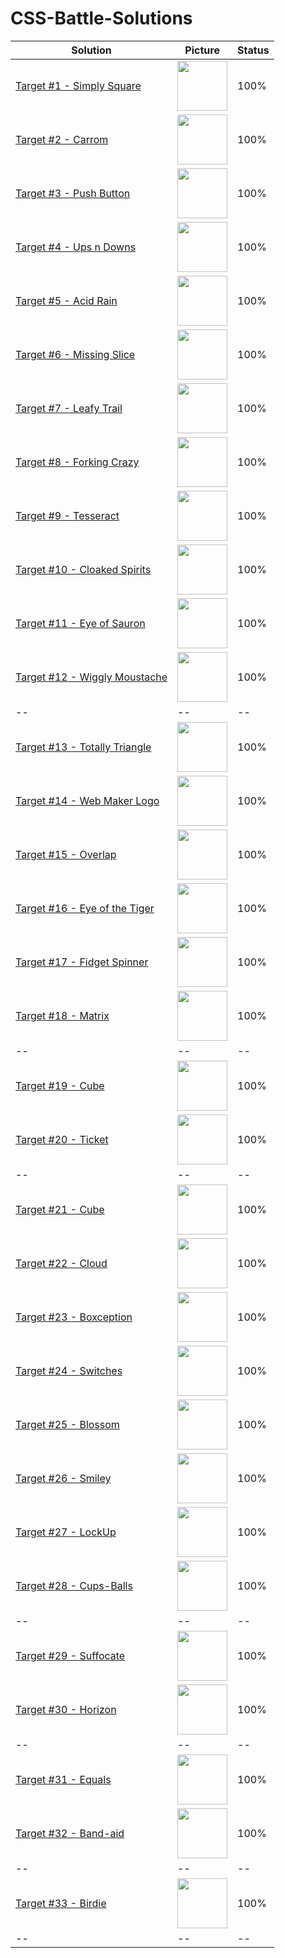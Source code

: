 # CSS-Battle-Solutions

Solution | Picture | Status
------------ | ------------- | -------------
[Target #1 - Simply Square](./%2301%20-%20Pilot%20Battle/01-Simply-Square.md) | <img height="80px" src="https://cssbattle.dev/targets/1.png"/> | 100%
[Target #2 - Carrom](./%2301%20-%20Pilot%20Battle/02-Carrom.md) | <img height="80px" src="https://cssbattle.dev/targets/2.png"/> | 100%
[Target #3 - Push Button](./%2301%20-%20Pilot%20Battle/03-Push-Button.md) | <img height="80px" src="https://cssbattle.dev/targets/3.png"/> | 100%
[Target #4 - Ups n Downs](./%2301%20-%20Pilot%20Battle/04-Ups-n-Downs.md) | <img height="80px" src="https://cssbattle.dev/targets/4.png"/> | 100%
[Target #5 - Acid Rain](./%2301%20-%20Pilot%20Battle/05-Acid-Rain.md) | <img height="80px" src="https://cssbattle.dev/targets/5.png"/> | 100%
[Target #6 - Missing Slice](./%2301%20-%20Pilot%20Battle/06-Missing-Slice.md) | <img height="80px" src="https://cssbattle.dev/targets/6.png"/> | 100%
[Target #7 - Leafy Trail](./%2301%20-%20Pilot%20Battle/07-Leafy-Trail.md) | <img height="80px" src="https://cssbattle.dev/targets/7.png"/> | 100%
[Target #8 - Forking Crazy](./%2301%20-%20Pilot%20Battle/08-Forking-Crazy.md) | <img height="80px" src="https://cssbattle.dev/targets/8.png"/> | 100%
[Target #9 - Tesseract](./%2301%20-%20Pilot%20Battle/09-Tesseract.md) | <img height="80px" src="https://cssbattle.dev/targets/9.png"/> | 100%
[Target #10 - Cloaked Spirits](./%2301%20-%20Pilot%20Battle/10-Cloaked-Spirits.md) | <img height="80px" src="https://cssbattle.dev/targets/10.png"/> | 100%
[Target #11 - Eye of Sauron](./%2301%20-%20Pilot%20Battle/11-Eye-of-Sauron.md) | <img height="80px" src="https://cssbattle.dev/targets/11.png"/> | 100%
[Target #12 - Wiggly Moustache](./%2301%20-%20Pilot%20Battle/12-Wiggly-Moustache.md) | <img height="80px" src="https://cssbattle.dev/targets/12.png"/> | 100%
--|--|--
[Target #13 - Totally Triangle](./%2302%20-%20Visibility/13-Totally-Triangle.md) | <img height="80px" src="https://cssbattle.dev/targets/13.png"/> | 100%
[Target #14 - Web Maker Logo](./%2302%20-%20Visibility/14-Web-Maker-Logo.md) | <img height="80px" src="https://cssbattle.dev/targets/14.png"/> | 100%
[Target #15 - Overlap](./%2302%20-%20Visibility/15-Overlap.md) | <img height="80px" src="https://cssbattle.dev/targets/15.png"/> | 100%
[Target #16 - Eye of the Tiger](./%2302%20-%20Visibility/16-Eye-of-the-Tiger.md) | <img height="80px" src="https://cssbattle.dev/targets/16.png"/> | 100%
[Target #17 - Fidget Spinner](./%2302%20-%20Visibility/17-Fidget-Spinner.md) | <img height="80px" src="https://cssbattle.dev/targets/17.png"/> | 100%
[Target #18 - Matrix](./%2302%20-%20Visibility/18-Matrix.md) | <img height="80px" src="https://cssbattle.dev/targets/18.png"/> | 100%
--|--|--
[Target #19 - Cube](./%2303%20-%20Cursor/19-Cube.md) | <img height="80px" src="https://cssbattle.dev/targets/19.png"/> | 100%
[Target #20 - Ticket](./%2303%20-%20Cursor/20-Ticket.md) | <img height="80px" src="https://cssbattle.dev/targets/20.png"/> | 100%
--|--|--
[Target #21 - Cube](./%2304%20-%20Display/21-SitePoint-Logo.md) | <img height="80px" src="https://cssbattle.dev/targets/21.png"/> | 100%
[Target #22 - Cloud](./%2304%20-%20Display/22-Cloud.md) | <img height="80px" src="https://cssbattle.dev/targets/22.png"/> | 100%
[Target #23 - Boxception](./%2304%20-%20Display/23-Boxception.md) | <img height="80px" src="https://cssbattle.dev/targets/23.png"/> | 100%
[Target #24 - Switches](./%2304%20-%20Display/24-Switches.md) | <img height="80px" src="https://cssbattle.dev/targets/24.png"/> | 100%
[Target #25 - Blossom](./%2304%20-%20Display/25-Blossom.md) | <img height="80px" src="https://cssbattle.dev/targets/25.png"/> | 100%
[Target #26 - Smiley](./%2304%20-%20Display/26-Smiley.md) | <img height="80px" src="https://cssbattle.dev/targets/26.png"/> | 100%
[Target #27 - LockUp](./%2304%20-%20Display/27-LockUp.md) | <img height="80px" src="https://cssbattle.dev/targets/27.png"/> | 100%
[Target #28 - Cups-Balls](./%2304%20-%20Display/28-Cups-Balls.md) | <img height="80px" src="https://cssbattle.dev/targets/28.png"/> | 100%
--|--|--
[Target #29 - Suffocate](./%2305%20-%20Inline/29-Suffocate.md) | <img height="80px" src="https://cssbattle.dev/targets/29.png"/> | 100%
[Target #30 - Horizon](./%2305%20-%20Inline/30-Horizon.md) | <img height="80px" src="https://cssbattle.dev/targets/30.png"/> | 100%
--|--|--
[Target #31 - Equals](./%2306%20-%20Conic/31-Equals.md) | <img height="80px" src="https://cssbattle.dev/targets/31.png"/> | 100%
[Target #32 - Band-aid](./%2306%20-%20Conic/32-Band-aid.md) | <img height="80px" src="https://cssbattle.dev/targets/32.png"/> | 100%
--|--|--
[Target #33 - Birdie](./%2306%20-%20Conic/33-Birdie.md) | <img height="80px" src="https://cssbattle.dev/targets/33.png"/> | 100%
--|--|--
